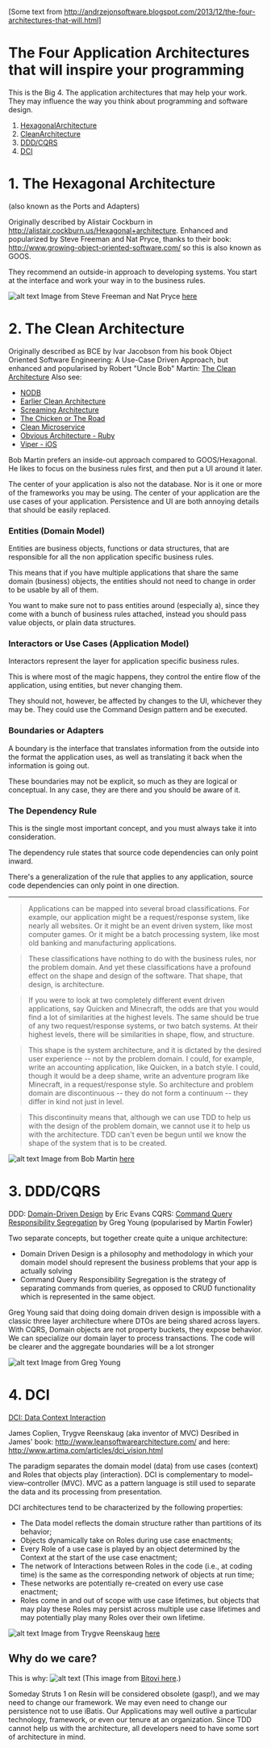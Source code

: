 [Some text from http://andrzejonsoftware.blogspot.com/2013/12/the-four-architectures-that-will.html]
# The Four Application Architectures that will inspire your programming

This is the Big 4. The application architectures that may help your work. They may influence the way you think about programming and software design.

1. [HexagonalArchitecture](#1-the-hexagonal-architecture)
2. [CleanArchitecture](#2-the-clean-architecture)
3. [DDD/CQRS](#3-dddcqrs)
4. [DCI](#4-dci)

# 1. The Hexagonal Architecture

(also known as the Ports and Adapters)

Originally described by Alistair Cockburn in http://alistair.cockburn.us/Hexagonal+architecture.
Enhanced and popularized by Steve Freeman and Nat Pryce, thanks to their book: http://www.growing-object-oriented-software.com/
so this is also known as GOOS.

They recommend an outside-in approach to developing systems. You start at the interface and work your way in to the business rules.

![alt text](https://cdn.rawgit.com/StevenACoffman/Pico/master/topics/images/ports-and-adapters-architecture.svg "Hexagonal Architecture")
Image from Steve Freeman and Nat Pryce [here](http://www.growing-object-oriented-software.com/figures.html)

# 2. The Clean Architecture

Originally described as BCE by Ivar Jacobson from his book Object Oriented Software Engineering: A Use-Case Driven Approach, but enhanced and popularised by Robert "Uncle Bob" Martin: [The Clean Architecture](http://blog.8thlight.com/uncle-bob/2012/08/13/the-clean-architecture.html)
Also see:
* [NODB](https://blog.8thlight.com/uncle-bob/2012/05/15/NODB.html)
* [Earlier Clean Architecture](https://blog.8thlight.com/uncle-bob/2011/11/22/Clean-Architecture.html)
* [Screaming Architecture](https://blog.8thlight.com/uncle-bob/2011/09/30/Screaming-Architecture.html)
* [The Chicken or The Road](https://blog.8thlight.com/uncle-bob/2014/01/27/TheChickenOrTheRoad.html)
* [Clean Microservice](http://blog.cleancoder.com/uncle-bob/2014/10/01/CleanMicroserviceArchitecture.html)
* [Obvious Architecture - Ruby](http://retromocha.com/obvious/)
* [Viper - iOS](https://www.objc.io/issues/13-architecture/viper/)

Bob Martin prefers an inside-out approach compared to GOOS/Hexagonal. He likes to focus on the business rules first, and then put a UI around it later.

The center of your application is also not the database. Nor is it one or more of the frameworks you may be using. The center of your application are the use cases of your application. Persistence and UI are both annoying details that should be easily replaced.

### Entities (Domain Model)
Entities are business objects, functions or data structures, that are responsible for all the non application specific business rules.

This means that if you have multiple applications that share the same domain (business) objects, the entities should not need to change in order to be usable by all of them.

You want to make sure not to pass entities around (especially a), since they come with a bunch of business rules attached, instead you should pass value objects, or plain data structures.

### Interactors or Use Cases (Application Model)
Interactors represent the layer for application specific business rules.

This is where most of the magic happens, they control the entire flow of the application, using entities, but never changing them.

They should not, however, be affected by changes to the UI, whichever they may be. They could use the Command Design pattern and be executed.

### Boundaries or Adapters
A boundary is the interface that translates information from the outside into the format the application uses, as well as translating it back when the information is going out.

These boundaries may not be explicit, so much as they are logical or conceptual. In any case, they are there and you should be aware of it.

### The Dependency Rule
This is the single most important concept, and you must always take it into consideration.

The dependency rule states that source code dependencies can only point inward.

There's a generalization of the rule that applies to any application, source code dependencies can only point in one direction.

---

> Applications can be mapped into several broad classifications. For example, our application might be a request/response system, like nearly all websites. Or it might be an event driven system, like most computer games. Or it might be a batch processing system, like most old banking and manufacturing applications.

> These classifications have nothing to do with the business rules, nor the problem domain. And yet these classifications have a profound effect on the shape and design of the software. That shape, that design, is architecture.

> If you were to look at two completely different event driven applications, say Quicken and Minecraft, the odds are that you would find a lot of similarities at the highest levels. The same should be true of any two request/response systems, or two batch systems. At their highest levels, there will be similarities in shape, flow, and structure.

> This shape is the system architecture, and it is dictated by the desired user experience -- not by the problem domain. I could, for example, write an accounting application, like Quicken, in a batch style. I could, though it would be a deep shame, write an adventure program like Minecraft, in a request/response style. So architecture and problem domain are discontinuous -- they do not form a continuum -- they differ in kind not just in level.

> This discontinuity means that, although we can use TDD to help us with the design of the problem domain, we cannot use it to help us with the architecture. TDD can't even be begun until we know the shape of the system that is to be created.

![alt text](https://github.com/StevenACoffman/Pico/raw/master/topics/images/CleanArchitecture.jpg "Bob Martin Clean Architecture")
Image from Bob Martin [here](http://blog.8thlight.com/uncle-bob/2012/08/13/the-clean-architecture.html)

# 3. DDD/CQRS

DDD: [Domain-Driven Design](https://en.wikipedia.org/wiki/Domain-driven_design) by Eric Evans
CQRS: [Command Query Responsibility Segregation](http://martinfowler.com/bliki/CQRS.html) by Greg Young (popularised by Martin Fowler)

Two separate concepts, but together create quite a unique architecture:
* Domain Driven Design is a philosophy and methodology in which your domain model should represent the business problems that your app is actually solving
* Command Query Responsibility Segregation is the strategy of separating commands from queries, as opposed to CRUD functionality which is represented in the same object.

Greg Young said that doing doing domain driven design is impossible with a classic three layer architecture where DTOs are being shared across layers. With CQRS, Domain objects are not property buckets, they expose behavior. We can specialize our domain layer to process transactions. The code will be clearer and the aggregate boundaries will be a lot stronger

![alt text](https://github.com/StevenACoffman/Pico/raw/master/topics/images/ddd-cqrs-greg-youngg "Greg Young DDD CQRS with Event sourcing")
Image from Greg Young

# 4. DCI

[DCI: Data Context Interaction](https://en.wikipedia.org/wiki/Data,_context_and_interaction)

James Coplien, Trygve Reenskaug (aka inventor of MVC)
Desribed in James' book: http://www.leansoftwarearchitecture.com/ and here: http://www.artima.com/articles/dci_vision.html

The paradigm separates the domain model (data) from use cases (context) and Roles that objects play (interaction). DCI is complementary to model–view–controller (MVC). MVC as a pattern language is still used to separate the data and its processing from presentation.

DCI architectures tend to be characterized by the following properties:

* The Data model reflects the domain structure rather than partitions of its behavior;
* Objects dynamically take on Roles during use case enactments;
* Every Role of a use case is played by an object determined by the Context at the start of the use case enactment;
* The network of Interactions between Roles in the code (i.e., at coding time) is the same as the corresponding network of objects at run time;
* These networks are potentially re-created on every use case enactment;
* Roles come in and out of scope with use case lifetimes, but objects that may play these Roles may persist across multiple use case lifetimes and may potentially play many Roles over their own lifetime.

![alt text](https://cdn.rawgit.com/StevenACoffman/Pico/master/topics/images/DCI.svg "Reenskaug DCI")
Image from Trygve Reenskaug [here](http://folk.uio.no/trygver/2008/commonsense.pdf)

## Why do we care?

This is why:
![alt text](https://github.com/StevenACoffman/Pico/raw/master/topics/images/longevity.jpg "Bitovi JavaScript Longevity")
(This image from [Bitovi here](http://blog.bitovi.com/longevity-or-lack-thereof-in-javascript-frameworks/).)

Someday Struts 1 on Resin will be considered obsolete (gasp!), and we may need to change our framework. We may even need to change our persistence not to use iBatis. Our Applications may well outlive a particular technology, framework, or even our tenure at an organization. Since TDD cannot help us with the architecture, all developers need to have some sort of architecture in mind.

